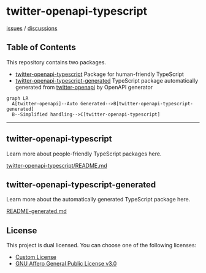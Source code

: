 # twitter-openapi-typescript

[issues](https://github.com/fa0311/twitter-openapi-typescript/issues) / [discussions](https://github.com/fa0311/twitter-openapi/discussions)

## Table of Contents

This repository contains two packages.

- [twitter-openapi-typescript](./twitter-openapi-typescript) Package for human-friendly TypeScript
- [twitter-openapi-typescript-generated](./twitter-openapi-typescript-generated) TypeScript package automatically generated from [twitter-openapi](https://github.com/fa0311/twitter-openapi) by OpenAPI generator

```mermaid
graph LR
  A[twitter-openapi]--Auto Generated-->B[twitter-openapi-typescript-generated]
  B--Simplified handling-->C[twitter-openapi-typescript]
```

---

## twitter-openapi-typescript

Learn more about people-friendly TypeScript packages here.

[twitter-openapi-typescript/README.md](./twitter-openapi-typescript/README.md)

## twitter-openapi-typescript-generated

Learn more about the automatically generated TypeScript package here.

[README-generated.md](./README-generated.md)

## License

This project is dual licensed. You can choose one of the following licenses:

- [Custom License](./LICENSE)
- [GNU Affero General Public License v3.0](./LICENSE.AGPL)
